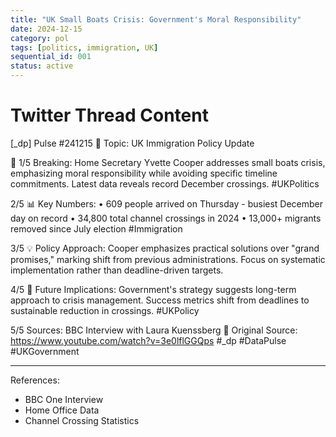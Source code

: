 ```yaml
---
title: "UK Small Boats Crisis: Government's Moral Responsibility"
date: 2024-12-15
category: pol
tags: [politics, immigration, UK]
sequential_id: 001
status: active
---
```


# Twitter Thread Content

[_dp] Pulse #241215
📍 Topic: UK Immigration Policy Update

🧵 1/5
Breaking: Home Secretary Yvette Cooper addresses small boats crisis, emphasizing moral responsibility while avoiding specific timeline commitments. Latest data reveals record December crossings. #UKPolitics

2/5
📊 Key Numbers:
• 609 people arrived on Thursday - busiest December day on record
• 34,800 total channel crossings in 2024
• 13,000+ migrants removed since July election
#Immigration

3/5
💡 Policy Approach:
Cooper emphasizes practical solutions over "grand promises," marking shift from previous administrations. Focus on systematic implementation rather than deadline-driven targets.

4/5
🔮 Future Implications:
Government's strategy suggests long-term approach to crisis management. Success metrics shift from deadlines to sustainable reduction in crossings. #UKPolicy

5/5
Sources: BBC Interview with Laura Kuenssberg
🔗 Original Source: https://www.youtube.com/watch?v=3e0lflGGQps
#_dp #DataPulse #UKGovernment

---

References:
- BBC One Interview
- Home Office Data
- Channel Crossing Statistics